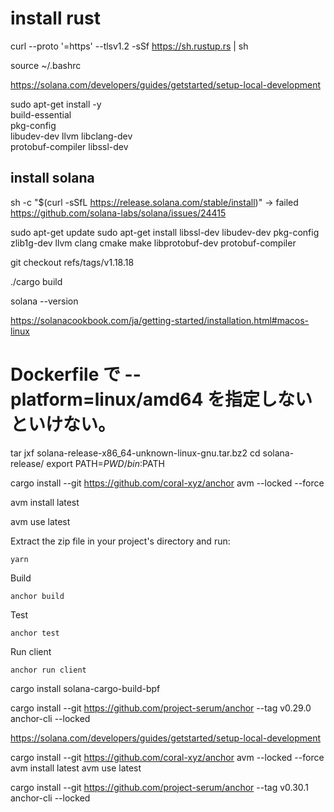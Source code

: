 
# install rust

curl --proto '=https' --tlsv1.2 -sSf https://sh.rustup.rs | sh

source ~/.bashrc

https://solana.com/developers/guides/getstarted/setup-local-development

sudo apt-get install -y \
    build-essential \
    pkg-config \
    libudev-dev llvm libclang-dev \
    protobuf-compiler libssl-dev

## install solana

sh -c "$(curl -sSfL https://release.solana.com/stable/install)"
-> failed
https://github.com/solana-labs/solana/issues/24415


sudo apt-get update
sudo apt-get install libssl-dev libudev-dev pkg-config zlib1g-dev llvm clang cmake make libprotobuf-dev protobuf-compiler

git checkout refs/tags/v1.18.18

./cargo build

solana --version


https://solanacookbook.com/ja/getting-started/installation.html#macos-linux


# Dockerfile で --platform=linux/amd64 を指定しないといけない。


tar jxf solana-release-x86_64-unknown-linux-gnu.tar.bz2
cd solana-release/
export PATH=$PWD/bin:$PATH



cargo install --git https://github.com/coral-xyz/anchor avm --locked --force

avm install latest

avm use latest


Extract the zip file in your project's directory and run:

```
yarn
```

Build

```
anchor build
```

Test

```
anchor test
```

Run client

```
anchor run client
```


cargo install solana-cargo-build-bpf



cargo install --git https://github.com/project-serum/anchor --tag v0.29.0 anchor-cli --locked

https://solana.com/developers/guides/getstarted/setup-local-development

cargo install --git https://github.com/coral-xyz/anchor avm --locked --force
avm install latest
avm use latest





cargo install --git https://github.com/project-serum/anchor --tag v0.30.1 anchor-cli --locked


